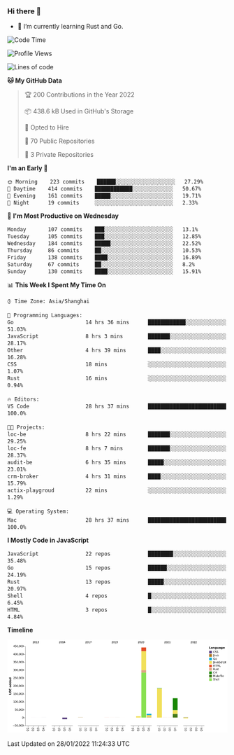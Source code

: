 ### Hi there 👋

- 🌱 I’m currently learning Rust and Go.

<!--START_SECTION:waka-->
![Code Time](http://img.shields.io/badge/Code%20Time-177%20hrs%2025%20mins-blue)

![Profile Views](http://img.shields.io/badge/Profile%20Views-0-blue)

![Lines of code](https://img.shields.io/badge/From%20Hello%20World%20I%27ve%20Written-781%20Thousand%20lines%20of%20code-blue)

**🐱 My GitHub Data** 

> 🏆 200 Contributions in the Year 2022
 > 
> 📦 438.6 kB Used in GitHub's Storage 
 > 
> 💼 Opted to Hire
 > 
> 📜 70 Public Repositories 
 > 
> 🔑 3 Private Repositories  
 > 
**I'm an Early 🐤** 

```text
🌞 Morning    223 commits    ██████░░░░░░░░░░░░░░░░░░░   27.29% 
🌆 Daytime    414 commits    ████████████░░░░░░░░░░░░░   50.67% 
🌃 Evening    161 commits    █████░░░░░░░░░░░░░░░░░░░░   19.71% 
🌙 Night      19 commits     ░░░░░░░░░░░░░░░░░░░░░░░░░   2.33%

```
📅 **I'm Most Productive on Wednesday** 

```text
Monday       107 commits    ███░░░░░░░░░░░░░░░░░░░░░░   13.1% 
Tuesday      105 commits    ███░░░░░░░░░░░░░░░░░░░░░░   12.85% 
Wednesday    184 commits    █████░░░░░░░░░░░░░░░░░░░░   22.52% 
Thursday     86 commits     ██░░░░░░░░░░░░░░░░░░░░░░░   10.53% 
Friday       138 commits    ████░░░░░░░░░░░░░░░░░░░░░   16.89% 
Saturday     67 commits     ██░░░░░░░░░░░░░░░░░░░░░░░   8.2% 
Sunday       130 commits    ████░░░░░░░░░░░░░░░░░░░░░   15.91%

```


📊 **This Week I Spent My Time On** 

```text
⌚︎ Time Zone: Asia/Shanghai

💬 Programming Languages: 
Go                       14 hrs 36 mins      ████████████░░░░░░░░░░░░░   51.03% 
JavaScript               8 hrs 3 mins        ███████░░░░░░░░░░░░░░░░░░   28.17% 
Other                    4 hrs 39 mins       ████░░░░░░░░░░░░░░░░░░░░░   16.28% 
CSS                      18 mins             ░░░░░░░░░░░░░░░░░░░░░░░░░   1.07% 
Rust                     16 mins             ░░░░░░░░░░░░░░░░░░░░░░░░░   0.94%

🔥 Editors: 
VS Code                  28 hrs 37 mins      █████████████████████████   100.0%

🐱‍💻 Projects: 
loc-be                   8 hrs 22 mins       ███████░░░░░░░░░░░░░░░░░░   29.25% 
loc-fe                   8 hrs 7 mins        ███████░░░░░░░░░░░░░░░░░░   28.37% 
audit-be                 6 hrs 35 mins       █████░░░░░░░░░░░░░░░░░░░░   23.01% 
crm-broker               4 hrs 31 mins       ████░░░░░░░░░░░░░░░░░░░░░   15.79% 
actix-playgroud          22 mins             ░░░░░░░░░░░░░░░░░░░░░░░░░   1.29%

💻 Operating System: 
Mac                      28 hrs 37 mins      █████████████████████████   100.0%

```

**I Mostly Code in JavaScript** 

```text
JavaScript               22 repos            ████████░░░░░░░░░░░░░░░░░   35.48% 
Go                       15 repos            ██████░░░░░░░░░░░░░░░░░░░   24.19% 
Rust                     13 repos            █████░░░░░░░░░░░░░░░░░░░░   20.97% 
Shell                    4 repos             █░░░░░░░░░░░░░░░░░░░░░░░░   6.45% 
HTML                     3 repos             █░░░░░░░░░░░░░░░░░░░░░░░░   4.84%

```


**Timeline**

![Chart not found](https://raw.githubusercontent.com/elton/elton/main/charts/bar_graph.png) 


 Last Updated on 28/01/2022 11:24:33 UTC
<!--END_SECTION:waka-->

<!--
**elton/elton** is a ✨ _special_ ✨ repository because its `README.md` (this file) appears on your GitHub profile.

Here are some ideas to get you started:

- 🔭 I’m currently working on ...
- 🌱 I’m currently learning ...
- 👯 I’m looking to collaborate on ...
- 🤔 I’m looking for help with ...
- 💬 Ask me about ...
- 📫 How to reach me: ...
- 😄 Pronouns: ...
- ⚡ Fun fact: ...
-->
